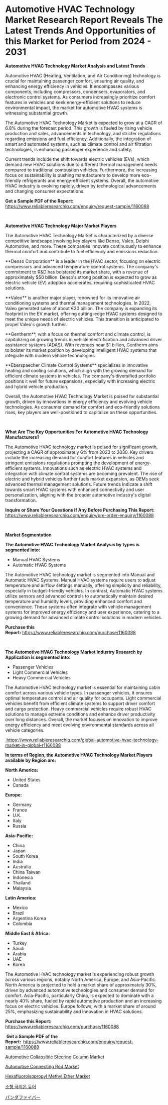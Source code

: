 <p><h1>Automotive HVAC Technology Market Research Report Reveals The Latest Trends And Opportunities of this Market for Period from 2024 - 2031</h1></p><p><strong>Automotive HVAC Technology Market Analysis and Latest Trends</strong></p>
<p><p>Automotive HVAC (Heating, Ventilation, and Air Conditioning) technology is crucial for maintaining passenger comfort, ensuring air quality, and enhancing energy efficiency in vehicles. It encompasses various components, including compressors, condensers, evaporators, and electronic control systems. As consumers increasingly prioritize comfort features in vehicles and seek energy-efficient solutions to reduce environmental impact, the market for automotive HVAC systems is witnessing substantial growth.</p><p>The Automotive HVAC Technology Market is expected to grow at a CAGR of 6.8% during the forecast period. This growth is fueled by rising vehicle production and sales, advancements in technology, and stricter regulations regarding emissions and fuel efficiency. Additionally, the integration of smart and automated systems, such as climate control and air filtration technologies, is enhancing passenger experience and safety.</p><p>Current trends include the shift towards electric vehicles (EVs), which demand new HVAC solutions due to different thermal management needs compared to traditional combustion vehicles. Furthermore, the increasing focus on sustainability is pushing manufacturers to develop more eco-friendly refrigerants and energy-efficient systems. Overall, the automotive HVAC industry is evolving rapidly, driven by technological advancements and changing consumer expectations.</p></p>
<p><strong>Get a Sample PDF of the Report:&nbsp;</strong> <a href="https://www.reliableresearchiq.com/enquiry/request-sample/1160088">https://www.reliableresearchiq.com/enquiry/request-sample/1160088</a></p>
<p>&nbsp;</p>
<p><strong>Automotive HVAC Technology Major Market Players</strong></p>
<p><p>The Automotive HVAC Technology Market is characterized by a diverse competitive landscape involving key players like Denso, Valeo, Delphi Automotive, and more. These companies innovate continuously to enhance thermal comfort and contribute to fuel efficiency and emissions reduction.</p><p>**Denso Corporation** is a leader in the HVAC sector, focusing on electric compressors and advanced temperature control systems. The company's commitment to R&D has bolstered its market share, with a revenue of approximately $50 billion. Denso's strong position is expected to grow as electric vehicle (EV) adoption accelerates, requiring sophisticated HVAC solutions.</p><p>**Valeo** is another major player, renowned for its innovative air conditioning systems and thermal management technologies. In 2022, Valeo generated sales of about €20 billion. The company is expanding its footprint in the EV market, offering cutting-edge HVAC systems designed to meet the unique needs of electric vehicles. This transition is anticipated to propel Valeo's growth further.</p><p>**Gentherm**, with a focus on thermal comfort and climate control, is capitalizing on growing trends in vehicle electrification and advanced driver assistance systems (ADAS). With revenues near $1 billion, Gentherm aims to bolster its market position by developing intelligent HVAC systems that integrate with modern vehicle technologies.</p><p>**Eberspaecher Climate Control Systems** specializes in innovative heating and cooling solutions, which align with the growing demand for efficient climate systems in vehicles. The company's diversified portfolio positions it well for future expansions, especially with increasing electric and hybrid vehicle production.</p><p>Overall, the Automotive HVAC Technology Market is poised for substantial growth, driven by innovations in energy efficiency and evolving vehicle technologies. As consumer demand for comfort and eco-friendly solutions rises, key players are well-positioned to capitalize on these opportunities.</p></p>
<p>&nbsp;</p>
<p><strong>What Are The Key Opportunities For Automotive HVAC Technology Manufacturers?</strong></p>
<p><p>The Automotive HVAC technology market is poised for significant growth, projecting a CAGR of approximately 6% from 2023 to 2030. Key drivers include the increasing demand for comfort features in vehicles and stringent emissions regulations prompting the development of energy-efficient systems. Innovations such as electric HVAC systems and integration with climate control systems are becoming prevalent. The rise of electric and hybrid vehicles further fuels market expansion, as OEMs seek advanced thermal management solutions. Future trends indicate a shift towards smart HVAC systems with enhanced connectivity and user personalization, aligning with the broader automotive industry's digital transformation.</p></p>
<p><strong>Inquire or Share Your Questions If Any Before Purchasing This Report:</strong> <a href="https://www.reliableresearchiq.com/enquiry/pre-order-enquiry/1160088">https://www.reliableresearchiq.com/enquiry/pre-order-enquiry/1160088</a></p>
<p>&nbsp;</p>
<p><strong>Market Segmentation</strong></p>
<p><strong>The Automotive HVAC Technology Market Analysis by types is segmented into:</strong></p>
<p><ul><li>Manual HVAC Systems</li><li>Automatic HVAC Systems</li></ul></p>
<p><p>The Automotive HVAC technology market is segmented into Manual and Automatic HVAC Systems. Manual HVAC systems require users to adjust temperature and airflow settings manually, offering simplicity and reliability, especially in budget-friendly vehicles. In contrast, Automatic HVAC systems utilize sensors and advanced controls to automatically maintain desired temperature and humidity levels, providing enhanced comfort and convenience. These systems often integrate with vehicle management systems for improved energy efficiency and user experience, catering to a growing demand for advanced climate control solutions in modern vehicles.</p></p>
<p><strong>Purchase this Report:&nbsp;</strong><a href="https://www.reliableresearchiq.com/purchase/1160088">https://www.reliableresearchiq.com/purchase/1160088</a></p>
<p>&nbsp;</p>
<p><strong>The Automotive HVAC Technology Market Industry Research by Application is segmented into:</strong></p>
<p><ul><li>Passenger Vehicles</li><li>Light Commercial Vehicles</li><li>Heavy Commercial Vehicles</li></ul></p>
<p><p>The Automotive HVAC technology market is essential for maintaining cabin comfort across various vehicle types. In passenger vehicles, it ensures optimal temperature control and air quality for occupants. Light commercial vehicles benefit from efficient climate systems to support driver comfort and cargo protection. Heavy commercial vehicles require robust HVAC solutions to manage extreme conditions and enhance driver productivity over long distances. Overall, the market focuses on innovation to improve energy efficiency and meet evolving environmental standards across all vehicle categories.</p></p>
<p><a href="https://www.reliableresearchiq.com/global-automotive-hvac-technology-market-in-global-r1160088">&nbsp;https://www.reliableresearchiq.com/global-automotive-hvac-technology-market-in-global-r1160088</a></p>
<p><strong>In terms of Region, the Automotive HVAC Technology Market Players available by Region are:</strong></p>
<p>
    <p> <strong> North America: </strong>
        <ul>
            <li>United States</li>
            <li>Canada</li>
        </ul>
        </p> 
    <p> <strong> Europe: </strong>
        <ul>
            <li>Germany</li>
            <li>France</li>
            <li>U.K.</li>
            <li>Italy</li>
            <li>Russia</li>
        </ul>
        </p> 
    <p> <strong> Asia-Pacific: </strong>
        <ul>
            <li>China</li>
            <li>Japan</li>
            <li>South Korea</li>
            <li>India</li>
            <li>Australia</li>
            <li>China Taiwan</li>
            <li>Indonesia</li>
            <li>Thailand</li>
            <li>Malaysia</li>
        </ul>
        </p> 
    <p> <strong> Latin America: </strong>
        <ul>
            <li>Mexico</li>
            <li>Brazil</li>
            <li>Argentina Korea</li>
            <li>Colombia</li>
        </ul>
        </p> 
    <p> <strong> Middle East & Africa: </strong>
        <ul>
            <li>Turkey</li>
            <li>Saudi</li>
            <li>Arabia</li>
            <li>UAE</li>
            <li>Korea</li>
        </ul>
    </p>
    </p>
<p><p>The Automotive HVAC technology market is experiencing robust growth across various regions, notably North America, Europe, and Asia-Pacific. North America is projected to hold a market share of approximately 30%, driven by advanced automotive technologies and consumer demand for comfort. Asia-Pacific, particularly China, is expected to dominate with a nearly 40% share, fueled by rapid automotive production and an increasing focus on electric vehicles. Europe follows, with a market share of around 25%, emphasizing sustainability and innovation in HVAC solutions.</p></p>
<p><strong>Purchase this Report: </strong><a href="https://www.reliableresearchiq.com/purchase/1160088">https://www.reliableresearchiq.com/purchase/1160088</a></p>
<p>&nbsp;<strong>Get a Sample PDF of the Report:&nbsp;&nbsp;</strong><a href="https://www.reliableresearchiq.com/enquiry/request-sample/1160088">https://www.reliableresearchiq.com/enquiry/request-sample/1160088</a></p>
<p><strong></strong></p>
<p><p><a href="https://www.linkedin.com/pulse/automotive-collapsible-steering-column-market-size-segmentation-tdwoe?trackingId=awKq%2FtS3R3Sq2W92WA1F3A%3D%3D">Automotive Collapsible Steering Column Market</a></p><p><a href="https://www.linkedin.com/pulse/automotive-connecting-rod-market-trends-regional-insights-forecasted-pt6xe?trackingId=EN2vRI0cQ3WY6cwBRw7eBg%3D%3D">Automotive Connecting Rod Market</a></p><p><a href="https://issuu.com/reportprime-2/docs/hexafluoroisopropyl-methyl-ether-ma_5d9bcc1d7abc95">Hexafluoroisopropyl Methyl Ether Market</a></p><p><a href="https://medium.com/@darylgleichner2023/%EC%84%B8%EA%B3%84-small-cryogenic-dewar-market-%EC%9D%80-2024%EC%97%90%EC%84%9C-2031%EB%A1%9C-%EC%97%B0%ED%8F%89%EA%B7%A0-%EC%A6%9D%EA%B0%80%EC%9C%A8%EC%9D%84-%EB%B3%B4%EC%9D%BC-%EA%B2%83%EC%9C%BC%EB%A1%9C-%EC%98%88%EC%83%81%EB%90%A9%EB%8B%88%EB%8B%A4-02507ed89393">소형 극저온 듀어</a></p><p><a href="https://github.com/lababdou/Market-Research-Report-List-6/blob/main/270340412668.md">パンダファイバー</a></p></p>